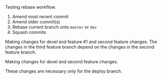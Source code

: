 Testing rebase workflow.

1. Amend most recent commit
2. Amend older commit(s)
3. Rebase current branch onto `master` or `dev`
4. Squash commits

Making changes for devel and feature #1 and second feature changes. The changes in the third feature branch depend on the changes in the second feature branch.

Making changes for devel and second feature changes. 

These changes are necessary only for the deploy branch.
